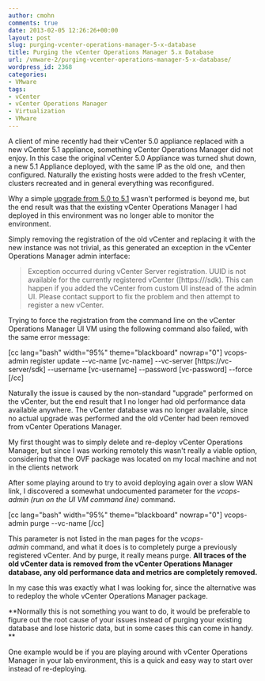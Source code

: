 ```yaml
---
author: cmohn
comments: true
date: 2013-02-05 12:26:26+00:00
layout: post
slug: purging-vcenter-operations-manager-5-x-database
title: Purging the vCenter Operations Manager 5.x Database
url: /vmware-2/purging-vcenter-operations-manager-5-x-database/
wordpress_id: 2368
categories:
- VMware
tags:
- vCenter
- vCenter Operations Manager
- Virtualization
- VMware
---
```


A client of mine recently had their vCenter 5.0 appliance replaced with a new vCenter 5.1 appliance, something vCenter Operations Manager did not enjoy. In this case the original vCenter 5.0 Appliance was turned shut down, a new 5.1 Appliance deployed, with the same IP as the old one,  and then configured. Naturally the existing hosts were added to the fresh vCenter, clusters recreated and in general everything was reconfigured.

Why a simple [upgrade from 5.0 to 5.1](http://kb.vmware.com/selfservice/microsites/search.do?language=en_US&cmd=displayKC&externalId=2033990) wasn't performed is beyond me, but the end result was that the existing vCenter Operations Manager I had deployed in this environment was no longer able to monitor the environment.

Simply removing the registration of the old vCenter and replacing it with the new instance was not trivial, as this generated an exception in the vCenter Operations Manager admin interface:



<blockquote>Exception occurred during vCenter Server registration. UUID is not available for the currently registered vCenter ([https://<vcenter](https://%3cvcenter) FQDN>/sdk). This can happen if you added the vCenter from custom UI instead of the admin UI. Please contact support to fix the problem and then attempt to register a new vCenter.</blockquote>



Trying to force the registration from the command line on the vCenter Operations Manager UI VM using the following command also failed, with the same error message:

[cc lang="bash" width="95%" theme="blackboard" nowrap="0"]
vcops-admin register update --vc-name [vc-name] --vc-server [https://vc-server/sdk] --username [vc-username] --password [vc-password] --force
[/cc]

Naturally the issue is caused by the non-standard "upgrade" performed on the vCenter, but the end result that I no longer had old performance data available anywhere. The vCenter database was no longer available, since no actual upgrade was performed and the old vCenter had been removed from vCenter Operations Manager.

My first thought was to simply delete and re-deploy vCenter Operations Manager, but since I was working remotely this wasn't really a viable option, considering that the OVF package was located on my local machine and not in the clients network

After some playing around to try to avoid deploying again over a slow WAN link, I discovered a somewhat undocumented parameter for the _vcops-admin (run on the UI VM command line)_ command.

[cc lang="bash" width="95%" theme="blackboard" nowrap="0"]
vcops-admin purge --vc-name
[/cc]

This parameter is not listed in the man pages for the _vcops-admin_ command, and what it does is to completely purge a previously registered vCenter. And by purge, it really means purge. **All traces of the old vCenter data is removed from the vCenter Operations Manager database, any old performance data and metrics are completely removed.**

In my case this was exactly what I was looking for, since the alternative was to redeploy the whole vCenter Operations Manager package.

**Normally this is not something you want to do, it would be preferable to figure out the root cause of your issues instead of purging your existing database and lose historic data, but in some cases this can come in handy. **

One example would be if you are playing around with vCenter Operations Manager in your lab environment, this is a quick and easy way to start over instead of re-deploying.
